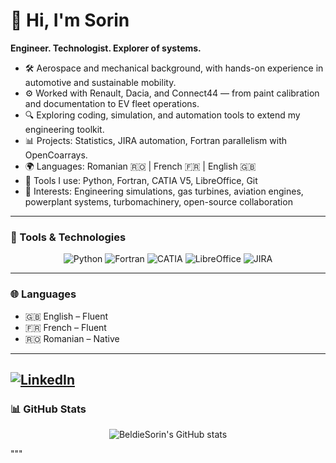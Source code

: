 # 👋 Hi, I'm Sorin

**Engineer. Technologist. Explorer of systems.**

- 🛠 Aerospace and mechanical background, with hands-on experience in automotive and sustainable mobility.
- ⚙️ Worked with Renault, Dacia, and Connect44 — from paint calibration and documentation to EV fleet operations.
- 🔍 Exploring coding, simulation, and automation tools to extend my engineering toolkit.
- 📊 Projects: Statistics, JIRA automation, Fortran parallelism with OpenCoarrays.
- 🌍 Languages: Romanian 🇷🇴 | French 🇫🇷 | English 🇬🇧
- 🧰 Tools I use: Python, Fortran, CATIA V5, LibreOffice, Git
- 🚀 Interests: Engineering simulations, gas turbines, aviation engines, powerplant systems, turbomachinery, open-source collaboration


---

### 🧰 Tools & Technologies

<div align="center">

![Python](https://img.shields.io/badge/Python-0D1117?style=for-the-badge&logo=python&logoColor=cyan)
![Fortran](https://img.shields.io/badge/Fortran-1A1A2E?style=for-the-badge&logo=fortran&logoColor=cyan)
![CATIA](https://img.shields.io/badge/CATIA%20V5-202124?style=for-the-badge&logoColor=cyan)
![LibreOffice](https://img.shields.io/badge/LibreOffice-2F4F4F?style=for-the-badge&logo=libreoffice&logoColor=cyan)
![JIRA](https://img.shields.io/badge/JIRA-0A0F1F?style=for-the-badge&logo=jira&logoColor=cyan)

</div>

---

### 🌐 Languages

- 🇬🇧 English – Fluent  
- 🇫🇷 French – Fluent  
- 🇷🇴 Romanian – Native

---
[![LinkedIn](https://img.shields.io/badge/LinkedIn-blue?style=for-the-badge&logo=linkedin&logoColor=white)](https://www.linkedin.com/in/yourprofile)
---

### 📊 GitHub Stats

<div align="center">

![BeldieSorin's GitHub stats](https://github-readme-stats.vercel.app/api?username=BeldieSorin&show_icons=true&theme=tokyonight&hide_rank=true)

</div>
"""



